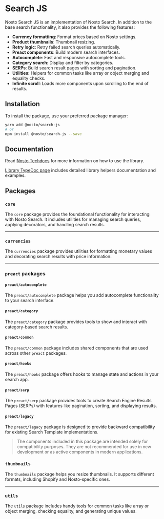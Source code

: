 # Search JS

Nosto Search JS is an implementation of Nosto Search. In addition to the base search functionality, it also provides the following features:

* **Currency formatting**: Format prices based on Nosto settings.
* **Product thumbnails**: Thumbnail resizing.
* **Retry logic**: Retry failed search queries automatically.
* **Preact components**: Build modern search interfaces.
* **Autocomplete**: Fast and responsive autocomplete tools.
* **Category search**: Display and filter by categories.
* **SERPs**: Build search result pages with sorting and pagination.
* **Utilities**: Helpers for common tasks like array or object merging and equality checks.
* **Infinite scroll**: Loads more components upon scrolling to the end of results.
  
## Installation
To install the package, use your preferred package manager:

```bash
yarn add @nosto/search-js
# or
npm install @nosto/search-js --save
```

## Documentation

Read [Nosto Techdocs](https://docs.nosto.com/techdocs/apis/frontend/oss/search-js) for more information on how to use the library.

[Library TypeDoc page](https://nosto.github.io/search-js/) includes detailed library helpers documentation and examples.

## Packages

### `core`
The `core` package provides the foundational functionality for interacting with Nosto Search. It includes utilities for managing search queries, applying decorators, and handling search results.

---

### `currencies`
The `currencies` package provides utilities for formatting monetary values and decorating search results with price information.

---

### `preact` packages

#### `preact/autocomplete`
The `preact/autocomplete` package helps you add autocomplete functionality to your search interface.

#### `preact/category`
The `preact/category` package provides tools to show and interact with category-based search results.

#### `preact/common`
The `preact/common` package includes shared components that are used across other `preact` packages.

#### `preact/hooks`
The `preact/hooks` package offers hooks to manage state and actions in your search app.

#### `preact/serp`
The `preact/serp` package provides tools to create Search Engine Results Pages (SERPs) with features like pagination, sorting, and displaying results.

#### `preact/legacy`
The `preact/legacy` package is designed to provide backward compatibility for existing Search Template implementations.

> The components included in this package are intended solely for compatibility purposes. They are not recommended for use in new development or as active components in modern applications.

### `thumbnails`
The `thumbnails` package helps you resize thumbnails. It supports different formats, including Shopify and Nosto-specific ones.

---

### `utils`
The `utils` package includes handy tools for common tasks like array or object merging, checking equality, and generating unique values.